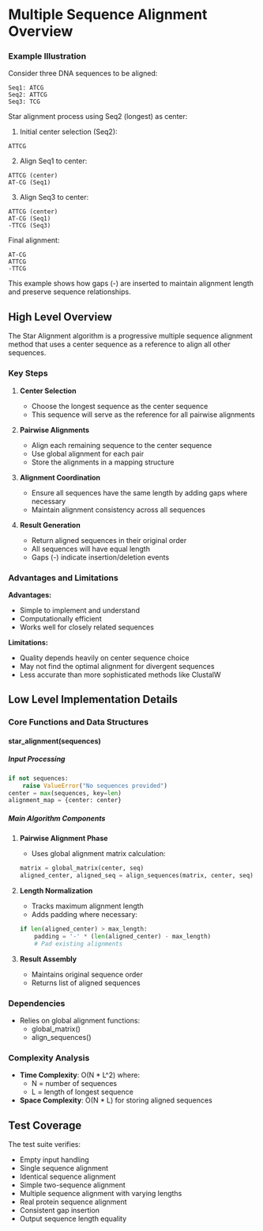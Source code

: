 # Multiple Sequence Alignment Overview

### Example Illustration

Consider three DNA sequences to be aligned:
```
Seq1: ATCG
Seq2: ATTCG
Seq3: TCG
```

Star alignment process using Seq2 (longest) as center:

1. Initial center selection (Seq2):
```
ATTCG
```

2. Align Seq1 to center:
```
ATTCG (center)
AT-CG (Seq1)
```

3. Align Seq3 to center:
```
ATTCG (center)
AT-CG (Seq1)
-TTCG (Seq3)
```

Final alignment:
```
AT-CG
ATTCG
-TTCG
```

This example shows how gaps (-) are inserted to maintain alignment length and preserve sequence relationships.


## High Level Overview

The Star Alignment algorithm is a progressive multiple sequence alignment method that uses a center sequence as a reference to align all other sequences.

### Key Steps

1. **Center Selection**
   - Choose the longest sequence as the center sequence
   - This sequence will serve as the reference for all pairwise alignments

2. **Pairwise Alignments**
   - Align each remaining sequence to the center sequence
   - Use global alignment for each pair
   - Store the alignments in a mapping structure

3. **Alignment Coordination**
   - Ensure all sequences have the same length by adding gaps where necessary
   - Maintain alignment consistency across all sequences

4. **Result Generation**
   - Return aligned sequences in their original order
   - All sequences will have equal length
   - Gaps (-) indicate insertion/deletion events

### Advantages and Limitations

**Advantages:**
- Simple to implement and understand
- Computationally efficient
- Works well for closely related sequences

**Limitations:**
- Quality depends heavily on center sequence choice
- May not find the optimal alignment for divergent sequences
- Less accurate than more sophisticated methods like ClustalW

## Low Level Implementation Details

### Core Functions and Data Structures

#### star_alignment(sequences)

##### Input Processing
```python
if not sequences:
    raise ValueError("No sequences provided")
center = max(sequences, key=len)
alignment_map = {center: center}
```

##### Main Algorithm Components

1. **Pairwise Alignment Phase**
   - Uses global alignment matrix calculation:
   ```python
   matrix = global_matrix(center, seq)
   aligned_center, aligned_seq = align_sequences(matrix, center, seq)
   ```

2. **Length Normalization**
   - Tracks maximum alignment length
   - Adds padding where necessary:
   ```python
   if len(aligned_center) > max_length:
       padding = '-' * (len(aligned_center) - max_length)
       # Pad existing alignments
   ```

3. **Result Assembly**
   - Maintains original sequence order
   - Returns list of aligned sequences

### Dependencies

- Relies on global alignment functions:
  - global_matrix()
  - align_sequences()

### Complexity Analysis
- **Time Complexity**: O(N * L^2) where:
  - N = number of sequences
  - L = length of longest sequence
- **Space Complexity**: O(N * L) for storing aligned sequences

## Test Coverage

The test suite verifies:
- Empty input handling
- Single sequence alignment
- Identical sequence alignment
- Simple two-sequence alignment
- Multiple sequence alignment with varying lengths
- Real protein sequence alignment
- Consistent gap insertion
- Output sequence length equality
